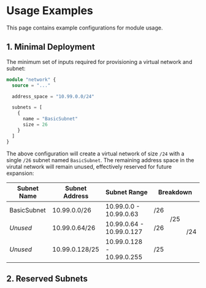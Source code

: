 # Usage Examples

This page contains example configurations for module usage.

## 1. Minimal Deployment

The minimum set of inputs required for provisioning a virtual network and subnet:

```terraform
module "network" {
  source = "..."

  address_space = "10.99.0.0/24"

  subnets = [
    {
      name = "BasicSubnet"
      size = 26
    }
  ]
}
```

The above configuration will create a virtual network of size `/24` with a single `/26` subnet named `BasicSubnet`. The remaining address space in the virutal network will remain unused, effectively reserved for future expansion:

<table class="calc" cellspacing="0" cellpadding="2">
  <thead>
    <tr>
      <th>Subnet Name</th>
      <th>Subnet Address</th>
      <th>Subnet Range</th>
      <th colspan="3">Breakdown</th>
    </tr>
  </thead>
  <tbody>
    <tr>
      <td>BasicSubnet</td>
      <td>10.99.0.0/26</td>
      <td>10.99.0.0 - 10.99.0.63</td>
      <td rowspan="1" colspan="1">/26</td>
      <td rowspan="2" colspan="1">/25</td>
      <td rowspan="3" colspan="1">/24</td>
    </tr>
    <tr>
      <td><i>Unused</i></td>
      <td>10.99.0.64/26</td>
      <td>10.99.0.64 - 10.99.0.127</td>
      <td rowspan="1" colspan="1">/26</td>
    </tr>
    <tr>
      <td><i>Unused</i></td>
      <td>10.99.0.128/25</td>
      <td>10.99.0.128 - 10.99.0.255</td>
      <td rowspan="1" colspan="2">/25</td>
    </tr>
  </tbody>
</table>

## 2. Reserved Subnets
